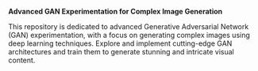 **Advanced GAN Experimentation for Complex Image Generation**

This repository is dedicated to advanced Generative Adversarial Network (GAN) experimentation, with a focus on generating complex images using deep learning techniques. Explore and implement cutting-edge GAN architectures and train them to generate stunning and intricate visual content.
